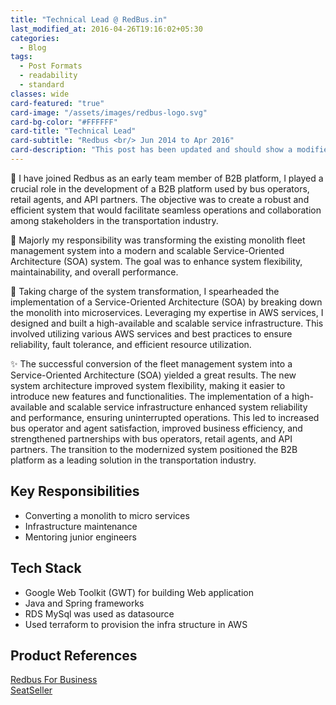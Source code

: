 ```yaml
---
title: "Technical Lead @ RedBus.in"
last_modified_at: 2016-04-26T19:16:02+05:30
categories:
  - Blog
tags:
  - Post Formats
  - readability
  - standard
classes: wide
card-featured: "true"
card-image: "/assets/images/redbus-logo.svg"
card-bg-color: "#FFFFFF"
card-title: "Technical Lead"
card-subtitle: "Redbus <br/> Jun 2014 to Apr 2016"
card-description: "This post has been updated and should show a modified date if used in a layout."
---
```


🚌 I have joined Redbus as an early team member of B2B platform, I played a crucial role in the development of a B2B platform used by bus operators, retail agents, and API partners. The objective was to create a robust and efficient system that would facilitate seamless operations and collaboration among stakeholders in the transportation industry.

🔧 Majorly my responsibility was transforming the existing monolith fleet management system into a modern and scalable Service-Oriented Architecture (SOA) system. The goal was to enhance system flexibility, maintainability, and overall performance.

🚀 Taking charge of the system transformation, I spearheaded the implementation of a Service-Oriented Architecture (SOA) by breaking down the monolith into microservices. Leveraging my expertise in AWS services, I designed and built a high-available and scalable service infrastructure. 
This involved utilizing various AWS services and best practices to ensure reliability, fault tolerance, and efficient resource utilization.

✨ The successful conversion of the fleet management system into a Service-Oriented Architecture (SOA) yielded a great results. The new system architecture improved system flexibility, making it easier to introduce new features and functionalities. 
The implementation of a high-available and scalable service infrastructure enhanced system reliability and performance, ensuring uninterrupted operations. This led to increased bus operator and agent satisfaction, improved business efficiency, and strengthened partnerships with bus operators, retail agents, and API partners. 
The transition to the modernized system positioned the B2B platform as a leading solution in the transportation industry.

## Key Responsibilities
* Converting a monolith to micro services
* Infrastructure maintenance
* Mentoring junior engineers

## Tech Stack
* Google Web Toolkit (GWT) for building Web application
* Java and Spring frameworks
* RDS MySql was used as datasource
* Used terraform to provision the infra structure in AWS

## Product References
<a href="https://plus.redbus.com/" target="_blank">Redbus For Business</a><br>
<a href="https://in3.seatseller.travel/ssui/NewLoginPage-iFrm" target="_blank">SeatSeller</a>